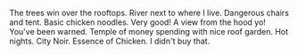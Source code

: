 The trees win over the rooftops.
River next to where I live.
Dangerous chairs and tent.
Basic chicken noodles. Very good!
A view from the hood yo!
You've been warned.
Temple of money spending with nice roof garden.
Hot nights.
City Noir.
Essence of Chicken. I didn't buy that.